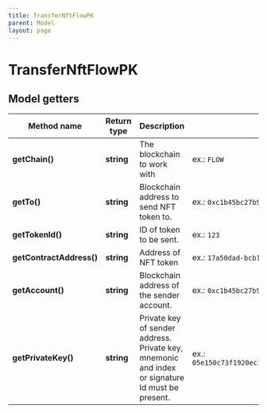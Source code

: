 ```yaml
---
title: TransferNftFlowPK
parent: Model
layout: page
---
```


# TransferNftFlowPK

## Model getters

Method name | Return type | Description | Notes
------------ | ------------- | ------------- | -------------
**getChain()** | **string** | The blockchain to work with | ex.: `FLOW`
**getTo()** | **string** | Blockchain address to send NFT token to. | ex.: `0xc1b45bc27b9c61c3`
**getTokenId()** | **string** | ID of token to be sent. | ex.: `123`
**getContractAddress()** | **string** | Address of NFT token | ex.: `17a50dad-bcb1-4f3d-ae2c-ea2bfb04419f`
**getAccount()** | **string** | Blockchain address of the sender account. | ex.: `0xc1b45bc27b9c61c3`
**getPrivateKey()** | **string** | Private key of sender address. Private key, mnemonic and index or signature Id must be present. | ex.: `05e150c73f1920ec14caa1e0b6aa09940899678051a78542840c2668ce5080c2`

